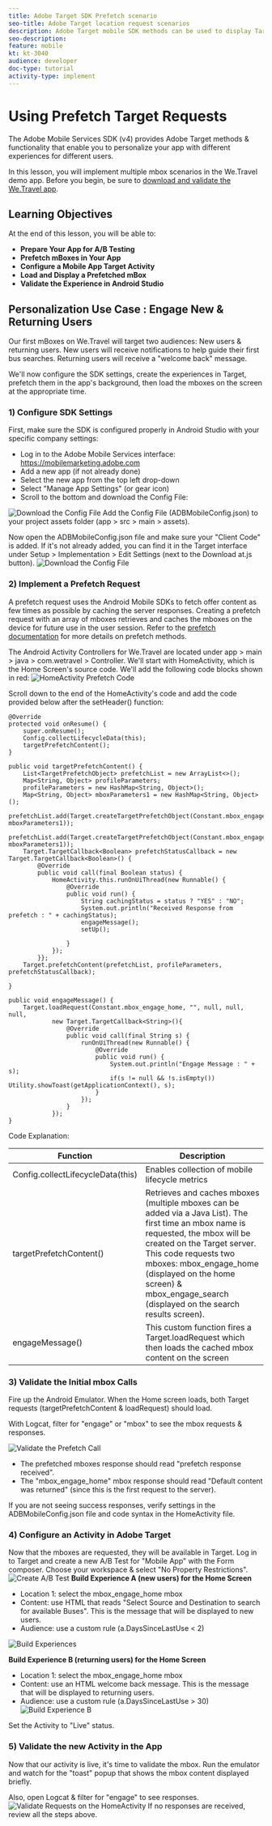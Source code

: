 ```yaml
---
title: Adobe Target SDK Prefetch scenario
seo-title: Adobe Target location request scenarios
description: Adobe Target mobile SDK methods can be used to display Target locations in several scenarios.
seo-description:
feature: mobile
kt: kt-3040
audience: developer
doc-type: tutorial
activity-type: implement
---
```


# Using Prefetch Target Requests

The Adobe Mobile Services SDK (v4) provides Adobe Target methods & functionality that enable you to personalize your app with different experiences for different users.

In this lesson, you will implement multiple mbox scenarios in the We.Travel demo app. Before you begin, be sure to [download and validate the We.Travel app](https://github.com/adobe-target/documentation/blob/mpc-docs/download-validate-and-update-the-sample-app.md).

## Learning Objectives

At the end of this lesson, you will be able to:

* **Prepare Your App for A/B Testing** 
* **Prefetch mBoxes in Your App**
* **Configure a Mobile App Target Activity**
* **Load and Display a Prefetched mBox**
* **Validate the Experience in Android Studio**

## Personalization Use Case : Engage New & Returning Users
Our first mBoxes on We.Travel will target two audiences: New users & returning users. New users will receive notifications to help guide their first bus searches. Returning users will receive a "welcome back" message.

We'll now configure the SDK settings, create the experiences in Target, prefetch them in the app's background, then load the mboxes on the screen at the appropriate time.

### 1) Configure SDK Settings
First, make sure the SDK is configured properly in Android Studio with your specific company settings:

* Log in to the Adobe Mobile Services interface:  https://mobilemarketing.adobe.com
* Add a new app (if not already done)
* Select the new app from the top left drop-down
* Select "Manage App Settings" (or gear icon)
* Scroll to the bottom and download the Config File:

![Download the Config File](assets/config_file.jpg)
Add the Config File (ADBMobileConfig.json) to your project assets folder (app > src > main > assets).

Now open the ADBMobileConfig.json file and make sure your "Client Code" is added. If it's not already added, you can find it in the Target interface under Setup > Implementation > Edit Settings (next to the Download at.js button).
![Download the Config File](assets/client_code.jpg)


### 2) Implement a Prefetch Request
A prefetch request uses the Android Mobile SDKs to fetch offer content as few times as possible by caching the server responses. Creating a prefetch request with an array of mboxes retrieves and caches the mboxes on the device for future use in the user session. Refer to the [prefetch documentation](https://docs.adobe.com/content/help/en/mobile-services/android/target-android/c-mob-target-prefetch-android.html) for more details on prefetch methods.

The Android Activity Controllers for We.Travel are located under app > main > java > com.wetravel > Controller. We'll start with HomeActivity, which is the Home Screen's source code. We'll add the following code blocks shown in red:
![HomeActivity Prefetch Code](assets/homeactivity.jpg)

Scroll down to the end of the HomeActivity's code and add the code provided below after the setHeader() function:

```
@Override
protected void onResume() {
    super.onResume();
    Config.collectLifecycleData(this);
    targetPrefetchContent();
}

public void targetPrefetchContent() {
    List<TargetPrefetchObject> prefetchList = new ArrayList<>();
    Map<String, Object> profileParameters;
    profileParameters = new HashMap<String, Object>();
    Map<String, Object> mboxParameters1 = new HashMap<String, Object>();
    prefetchList.add(Target.createTargetPrefetchObject(Constant.mbox_engage_home, mboxParameters1));
    prefetchList.add(Target.createTargetPrefetchObject(Constant.mbox_engage_search, mboxParameters1));
    Target.TargetCallback<Boolean> prefetchStatusCallback = new Target.TargetCallback<Boolean>() {
        @Override
        public void call(final Boolean status) {
            HomeActivity.this.runOnUiThread(new Runnable() {
                @Override
                public void run() {
                    String cachingStatus = status ? "YES" : "NO";
                    System.out.println("Received Response from prefetch : " + cachingStatus);
                    engageMessage();
                    setUp();

                }
            });
        }};
    Target.prefetchContent(prefetchList, profileParameters, prefetchStatusCallback);

}

public void engageMessage() {
    Target.loadRequest(Constant.mbox_engage_home, "", null, null, null,
            new Target.TargetCallback<String>(){
                @Override
                public void call(final String s) {
                    runOnUiThread(new Runnable() {
                        @Override
                        public void run() {
                            System.out.println("Engage Message : " + s);
                            if(s != null && !s.isEmpty()) Utility.showToast(getApplicationContext(), s);
                        }
                    });
                }
            });
}
``` 

Code Explanation:

| Function | Description |
|--- |--- |
| Config.collectLifecycleData(this) | Enables collection of mobile lifecycle metrics  |
| targetPrefetchContent() | Retrieves and caches mboxes (multiple mboxes can be added via a Java List). The first time an mbox name is requested, the mbox will be created on the Target server. This code requests two mboxes: mbox_engage_home (displayed on the home screen) & mbox_engage_search (displayed on the search results screen). |
| engageMessage() | This custom function fires a Target.loadRequest which then loads the cached mbox content on the screen |

### 3) Validate the Initial mbox Calls
Fire up the Android Emulator. When the Home screen loads, both Target requests (targetPrefetchContent & loadRequest) should load.

With Logcat, filter for "engage" or "mbox" to see the mbox requests & responses.

![Validate the Prefetch Call](assets/prefetch_validation.jpg)

* The prefetched mboxes response should read "prefetch response received". 
* The "mbox_engage_home" mbox response should read "Default content was returned" (since this is the first request to the server).

If you are not seeing success responses, verify settings in the ADBMobileConfig.json file and code syntax in the HomeActivity file.

### 4) Configure an Activity in Adobe Target
Now that the mboxes are requested, they will be available in Target. Log in to Target and create a new A/B Test for "Mobile App" with the Form composer. Choose your workspace & select "No Property Restrictions".
![Create A/B Test](assets/create_activity.jpg)
**Build Experience A (new users) for the Home Screen**

* Location 1:  select the mbox_engage_home mbox
* Content:  use HTML that reads "Select Source and Destination to search for available Buses".  This is the message that will be displayed to new users.
* Audience:  use a custom rule (a.DaysSinceLastUse < 2) 

![Build Experiences](assets/engage_users_a.jpg)

**Build Experience B (returning users) for the Home Screen**

* Location 1:  select the mbox_engage_home mbox
* Content:  use an HTML welcome back message.  This is the message that will be displayed to returning users.
* Audience:  use a custom rule (a.DaysSinceLastUse > 30) 
![Build Experience B](assets/engage_users_b.jpg)

Set the Activity to "Live" status.

### 5) Validate the new Activity in the App
Now that our activity is live, it's time to validate the mbox. Run the emulator and watch for the "toast" popup that shows the mbox content displayed briefly. 

Also, open Logcat & filter for "engage" to see responses. 
![Validate Requests on the HomeActivity](assets/validate_homeactivity.jpg)
If no responses are received, review all the steps above.
